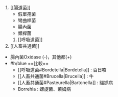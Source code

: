 1. [[腸道菌]]
	- 假單孢菌
	- 彎曲桿菌
	- 腸內菌
	- 類桿菌
	1. [[呼吸道菌]] 
1. [[人畜共通菌]]
- 腸內菌Oxidase (-)，其他都(+)
- #h/blue ==比較==
	- [[呼吸道菌#Bordetella|Bordetella]] : 百日咳
	- [[人畜共通菌#Brucella|Brucella]] : 牛
	- [[人畜共通菌#Pasteurella|Bartonella]] : 貓抓病
	- Borrehia : 螺旋菌、萊姆病
